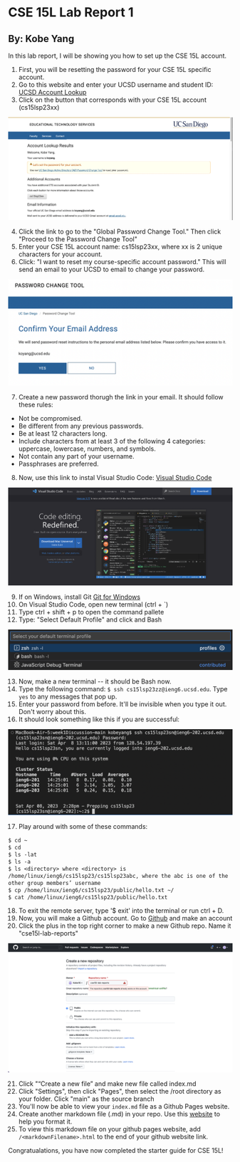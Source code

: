 # CSE 15L Lab Report 1
## By: Kobe Yang

In this lab report, I will be showing you how to set up the CSE 15L account. 

1. First, you will be resetting the password for your CSE 15L specific account. 
2. Go to this website and enter your UCSD username and student ID: [UCSD Account Lookup](https://sdacs.ucsd.edu/~icc/index.php)
3. Click on the button that corresponds with your CSE 15L account (cs15lsp23xx)

![Image](UCSD-Account-Lookup-Screenshot.png)

4. Click the link to go to the "Global Password Change Tool." Then click "Proceed to the Password Change Tool"
5. Enter your CSE 15L account name: cs15lsp23xx, where xx is 2 unique characters for your account. 
6. Click: "I want to reset my course-specific account password." This will send an email to your UCSD to email to change your password. 

![Image](Password-change-email-screenshot.png)

7. Create a new password thorugh the link in your email. It should follow these rules: 
- Not be compromised.
- Be different from any previous passwords.
- Be at least 12 characters long.
- Include characters from at least 3 of the following 4 categories: uppercase, lowercase, numbers, and symbols.
- Not contain any part of your username.
- Passphrases are preferred.

8. Now, use this link to instal Visual Studio Code: [Visual Studio Code](https://code.visualstudio.com)

![Image](VScode-download-screenshot.png)

9. If on Windows, install Git [Git for Windows](https://gitforwindows.org)
10. On Visual Studio Code, open new terminal (ctrl + `)
11. Type ctrl + shift + p to open the command pallete
12. Type: "Select Default Profile" and click and Bash

![Image](bash-screenshot.png)

13. Now, make a new terminal -- it should be Bash now. 
14. Type the following command: `$ ssh cs15lsp23zz@ieng6.ucsd.edu`. Type `yes` to any messages that pop up. 
15. Enter your password from before. It'll be invisible when you type it out. Don't worry about this. 
16. It should look something like this if you are successful: 

![Image](SSH-information-screenshot.png)

17. Play around with some of these commands: 
```
$ cd ~
$ cd
$ ls -lat
$ ls -a
$ ls <directory> where <directory> is /home/linux/ieng6/cs15lsp23/cs15lsp23abc, where the abc is one of the other group members’ username
$ cp /home/linux/ieng6/cs15lsp23/public/hello.txt ~/
$ cat /home/linux/ieng6/cs15lsp23/public/hello.txt
```

18. To exit the remote server, type '$ exit' into the terminal or run ctrl + D. 
19. Now, you will make a Github account. Go to [Github](https://github.com) and make an account
20. Click the plus in the top right corner to make a new Github repo. Name it "cse15l-lab-reports"

![Image](make-githubaccount-screenshot.png)

21. Click "“Create a new file” and make new file called index.md
22. Click "Settings", then click "Pages", then select the /root directory as your folder. Click "main" as the source branch
23. You'll now be able to view your `index.md` file as a Github Pages website. 
24. Create another markdown file (.md) in your repo. Use this [website](https://commonmark.org/help/) to help you format it. 
25. To view this markdown file on your github pages website, add `/<markdownFilename>.html` to the end of your github website link. 

Congratualations, you have now completed the starter guide for CSE 15L!


